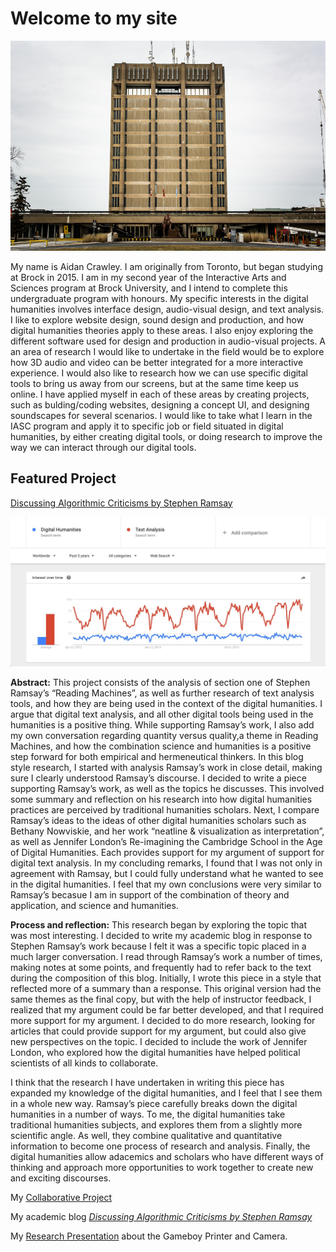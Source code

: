 # Welcome to my site 

![](images/February.jpg)

My name is Aidan Crawley. I am originally from Toronto, but began studying at Brock in 2015. I am in my second year of the Interactive Arts and Sciences program at Brock University, and I intend to complete this undergraduate program with honours. My specific interests in the digital humanities involves interface design, audio-visual design, and text analysis.  I like to explore website design, sound design and production, and how digital humanities theories apply to these areas. I also enjoy exploring the different software used for design and production in audio-visual projects. A an area of research I would like to undertake in the field would be to explore how 3D audio and video can be better integrated for a more interactive experience. I would also like to research how we can use specific digital tools to bring us away from our screens, but at the same time keep us online. I have applied myself in each of these areas by creating projects, such as bulding/coding websites, designing a concept UI, and designing soundscapes for several scenarios. I would like to take what I learn in the IASC program and apply it to specific job or field situated in digital humanities, by either creating digital tools, or doing research to improve the way we can interact through our digital tools.

## Featured Project
[Discussing Algorithmic Criticisms by Stephen Ramsay](IASC2P02/blog.md)

![](images/Trends.jpg)

**Abstract:**
This project consists of the analysis of section one of Stephen Ramsay’s “Reading Machines”, as well as further research of text analysis tools, and how they are being used in the context of the digital humanities. I argue that digital text analysis, and all other digital tools being used in the humanities is a positive thing. While supporting Ramsay’s work, I also add my own conversation regarding quantity versus quality,a theme in Reading Machines, and how the combination science and humanities is a positive step forward for both empirical and hermeneutical thinkers. In this blog style research, I started with analysis Ramsay’s work in close detail, making sure I clearly understood Ramsay’s discourse. I decided to write a piece supporting Ramsay’s work, as well as the topics he discusses. This involved some summary and reflection on his research into how digital humanities practices are perceived by traditional humanities scholars. Next, I compare Ramsay’s ideas to the ideas of other digital humanities scholars such as Bethany Nowviskie, and her work “neatline & visualization as interpretation”, as well as Jennifer London’s Re-imagining the Cambridge School in the Age of Digital Humanities. Each provides support for my argument of support for digital text analysis. In my concluding remarks, I found that I was not only in agreement with Ramsay, but I could fully understand what he wanted to see in the digital humanities. I feel that my own conclusions were very similar to Ramsay’s becasue I am in support of the combination of theory and application, and science and humanities. 

**Process and reflection:**
This research began by exploring the topic that was most interesting. I decided to write my academic blog in response to Stephen Ramsay’s work because I felt it was a specific topic placed in a much larger conversation. I read through Ramsay’s work a number of times, making notes at some points, and frequently had to refer back to the text during the composition of this blog. Initially, I wrote this piece in a style that reflected more of a summary than a response. This original version had the same themes as the final copy, but with the help of instructor feedback, I realized that my argument could be far better developed, and that I required more support for my argument. I decided to do more research, looking for articles that could provide support for my argument, but could also give new perspectives on the topic. I decided to include the work of Jennifer London, who explored how the digital humanities have helped political scientists of all kinds to collaborate. 

I think that the research I have undertaken in writing this piece has expanded my knowledge of the digital humanities, and I feel that I see them in a whole new way. Ramsay’s piece carefully breaks down the digital humanities in a number of ways. To me, the digital humanities take traditional humanities subjects, and explores them from a slightly more scientific angle. As well, they combine qualitative and quantitative information to become one process of research and analysis. Finally, the digital humanities allow adacemics and scholars who have different ways of thinking and approach more opportunities to work together to create new and exciting discourses. 


My [Collaborative Project](CollaborativeProject.MD)

My academic blog [*Discussing Algorithmic Criticisms by Stephen Ramsay*](blog.md)

My [Research Presentation](reveal/index.html) about the Gameboy Printer and Camera.
 
